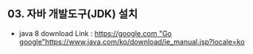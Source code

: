 ## 03. 자바 개발도구(JDK) 설치
- java 8 download
Link : [https://google.com "Go google"](https://www.java.com/ko/download/ie_manual.jsp?locale=ko)https://www.java.com/ko/download/ie_manual.jsp?locale=ko

